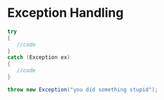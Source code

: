 # Exception Handling

```cs
try
{
   //code
}
catch (Exception ex)
{
   //code
}
```

```cs
throw new Exception("you did something stupid");
```
